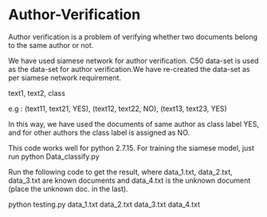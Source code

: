 # Author-Verification
Author verification is a problem of verifying whether two documents belong to the same author or not.

We have used siamese network for author verification. C50 data-set is used as the data-set for author verification.We have re-created the data-set as per siamese network requirement.

text1, text2, class

e.g : (text11, text21, YES), (text12, text22, NO), (text13, text23, YES)
      
In this way, we have used the documents of same author as class label YES, and for other authors the class label is assigned as NO.

This code works well for python 2.7.15.
For training the siamese model, just run python Data_classify.py

Run the following code to get the result, where data_1.txt, data_2.txt, data_3.txt are known documents and data_4.txt is the unknown document (place the unknown doc. in the last).

python testing.py data_1.txt data_2.txt data_3.txt data_4.txt
